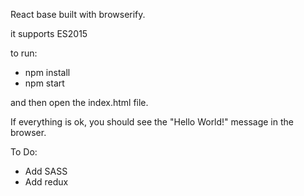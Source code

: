 React base built with browserify.

it supports ES2015

to run:
- npm install
- npm start

and then open the index.html file. 

If everything is ok, you should see the "Hello World!" message in the browser.

To Do:
- Add SASS
- Add redux
